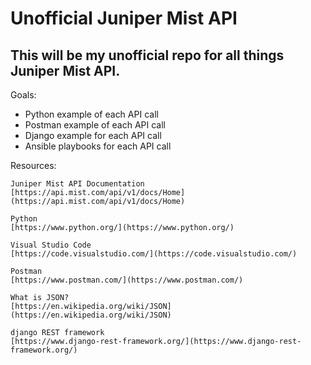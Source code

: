 # Unofficial Juniper Mist API #
## This will be my unofficial repo for all things Juniper Mist API. ##

Goals:
* Python example of each API call
* Postman example of each API call
* Django example for each API call
* Ansible playbooks for each API call

Resources:

    Juniper Mist API Documentation
    [https://api.mist.com/api/v1/docs/Home](https://api.mist.com/api/v1/docs/Home)

    Python
    [https://www.python.org/](https://www.python.org/)

    Visual Studio Code
    [https://code.visualstudio.com/](https://code.visualstudio.com/)

    Postman
    [https://www.postman.com/](https://www.postman.com/)

    What is JSON?
    [https://en.wikipedia.org/wiki/JSON](https://en.wikipedia.org/wiki/JSON)

    django REST framework
    [https://www.django-rest-framework.org/](https://www.django-rest-framework.org/)